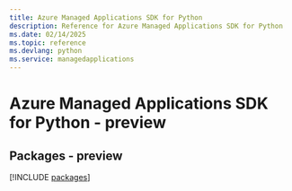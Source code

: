 ```yaml
---
title: Azure Managed Applications SDK for Python
description: Reference for Azure Managed Applications SDK for Python
ms.date: 02/14/2025
ms.topic: reference
ms.devlang: python
ms.service: managedapplications
---
```

# Azure Managed Applications SDK for Python - preview
## Packages - preview
[!INCLUDE [packages](managed-applications-index.md)]